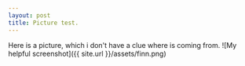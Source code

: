 ```yaml
---
layout: post
title: Picture test.
---
```

Here is a picture, which i don't have a clue where is coming from.
![My helpful screenshot]({{ site.url }}/assets/finn.png)